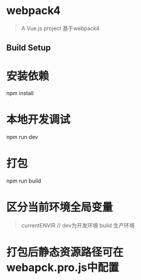 # webpack4

> A Vue.js project  基于webpack4  

## Build Setup

# 安装依赖
npm install


# 本地开发调试
npm run dev


# 打包
npm run build

# 区分当前环境全局变量 

> currentENVIR             // dev为开发环境  build 生产环境

# 打包后静态资源路径可在webapck.pro.js中配置   

